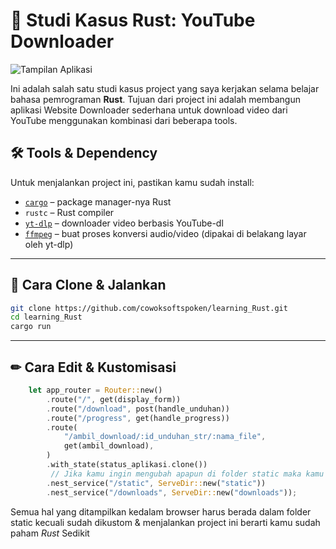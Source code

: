 # 🎯 Studi Kasus Rust: YouTube Downloader

![Tampilan Aplikasi](https://i.ibb.co/67b2Ndgs/Screenshot-20250804-124840-Chrome.jpg)

Ini adalah salah satu studi kasus project yang saya kerjakan selama belajar bahasa pemrograman **Rust**. Tujuan dari project ini adalah membangun aplikasi Website Downloader sederhana untuk download video dari YouTube menggunakan kombinasi dari beberapa tools.

## 🛠️ Tools & Dependency

Untuk menjalankan project ini, pastikan kamu sudah install:

- [`cargo`](https://doc.rust-lang.org/cargo/) – package manager-nya Rust
- `rustc` – Rust compiler
- [`yt-dlp`](https://github.com/yt-dlp/yt-dlp) – downloader video berbasis YouTube-dl
- [`ffmpeg`](https://ffmpeg.org/) – buat proses konversi audio/video (dipakai di belakang layar oleh yt-dlp)

---

## 🚀 Cara Clone & Jalankan

```bash
git clone https://github.com/cowoksoftspoken/learning_Rust.git
cd learning_Rust
cargo run
```
---

## ✏ Cara Edit & Kustomisasi
```Rust
    let app_router = Router::new()
        .route("/", get(display_form))
        .route("/download", post(handle_unduhan))
        .route("/progress", get(handle_progress))
        .route(
            "/ambil_download/:id_unduhan_str/:nama_file",
            get(ambil_download),
        )
        .with_state(status_aplikasi.clone())
         // Jika kamu ingin mengubah apapun di folder static maka kamu juga perlu mengubah bagian ini
        .nest_service("/static", ServeDir::new("static"))
        .nest_service("/downloads", ServeDir::new("downloads"));
```
Semua hal yang ditampilkan kedalam browser harus berada dalam folder static kecuali sudah dikustom & menjalankan project ini berarti kamu sudah paham *Rust* Sedikit

